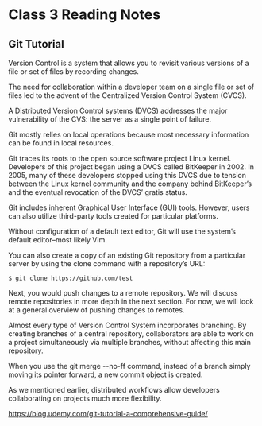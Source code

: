 # Class 3 Reading Notes

## Git Tutorial

Version Control is a system that allows you to revisit various versions of a file or set of files by recording changes.

The need for collaboration within a developer team on a single file or set of files led to the advent of the Centralized Version Control System (CVCS). 


A Distributed Version Control systems (DVCS) addresses the major vulnerability of the CVS: the server as a single point of failure.

Git mostly relies on local operations because most necessary information can be found in local resources.

Git traces its roots to the open source software project Linux kernel. Developers of this project began using a DVCS called BitKeeper in 2002. In 2005, many of these developers stopped using this DVCS due to tension between the Linux kernel community and the company behind BitKeeper’s and the eventual revocation of the DVCS’ gratis status.


Git includes inherent Graphical User Interface (GUI) tools. However, users can also utilize third-party tools created for particular platforms.

Without configuration of a default text editor, Git will use the system’s default editor–most likely Vim.

You can also create a copy of an existing Git repository from a particular server by using the clone command with a repository’s URL:

```
$ git clone https://github.com/test
```

Next, you would push changes to a remote repository. We will discuss remote repositories in more depth in the next section. For now, we will look at a general overview of pushing changes to remotes.


Almost every type of Version Control System incorporates branching. By creating branches of a central repository, collaborators are able to work on a project simultaneously via multiple branches, without affecting this main repository.

When you use the git merge --no-ff <branch> command, instead of a branch simply moving its pointer forward, a new commit object is created.


As we mentioned earlier, distributed workflows allow developers collaborating on projects much more flexibility. 

https://blog.udemy.com/git-tutorial-a-comprehensive-guide/